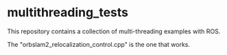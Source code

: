 # multithreading_tests
This repository contains a collection of multi-threading examples with ROS.



The "orbslam2_relocalization_control.cpp" is the one that works.
